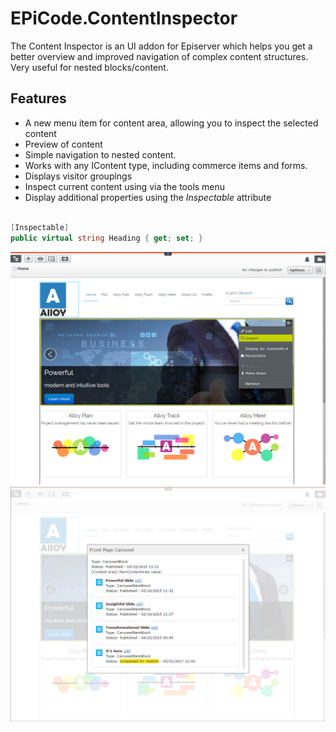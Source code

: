 # EPiCode.ContentInspector

The Content Inspector is an UI addon for Episerver which helps you get a better overview and improved navigation of complex content structures. Very useful for nested blocks/content.

## Features
* A new menu item for content area, allowing you to inspect the selected content
* Preview of content
* Simple navigation to nested content.
* Works with any IContent type, including commerce items and forms.
* Displays visitor groupings
* Inspect current content using via the tools menu
* Display additional properties using the _Inspectable_ attribute




```c#

[Inspectable]
public virtual string Heading { get; set; }
```

![](https://raw.githubusercontent.com/BVNetwork/ContentInspector/master/doc/img/menu.png)
![](https://raw.githubusercontent.com/BVNetwork/ContentInspector/master/doc/img/inspect.png)

